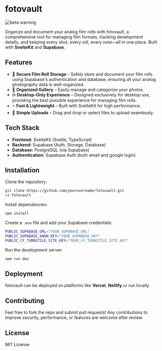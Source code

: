 # fotovault  

![beta warning](https://img.shields.io/badge/status-beta-red)

Organize and document your analog film rolls with fotovault, a comprehensive tool for managing film formats, tracking development details, and keeping every shot, every roll, every note—all in one place. Built with **SvelteKit** and **Supabase**.

## Features

- 🔐 **Secure Film Roll Storage** – Safely store and document your film rolls using Supabase's authentication and database, ensuring all your analog photography data is well-organized.
- 📁 **Organized Gallery** – Easily manage and categorize your photos.
- 🌐 **Desktop-Only Experience** – Designed exclusively for desktop use, providing the best possible experience for managing film rolls.
- ⚡ **Fast & Lightweight** – Built with SvelteKit for high performance.
- 📸 **Simple Uploads** – Drag and drop or select files to upload seamlessly.

## Tech Stack

- **Frontend:** SvelteKit (Svelte, TypeScript)
- **Backend:** Supabase (Auth, Storage, Database)
- **Database:** PostgreSQL (via Supabase)
- **Authentication:** Supabase Auth (both email and google login)

## Installation

Clone the repository:

```sh
git clone https://github.com/yourusername/fotovault.git
cd fotovault
```

Install dependencies:

```sh
npm install
```

Create a `.env` file and add your Supabase credentials:

```sh
PUBLIC_SUPABASE_URL="YOUR_SUPABASE_URL"
PUBLIC_SUPABASE_ANON_KEY="YOUR_SUPABASE_KEY"
PUBLIC_CF_TURNSTILE_SITE_KEY="YOUR_CF_TURNSTILE_SITE_KEY"
```

Run the development server:

```sh
npm run dev
```

## Deployment

fotovault can be deployed on platforms like **Vercel**, **Netlify** or run locally.

## Contributing

Feel free to fork the repo and submit pull requests! Any contributions to improve security, performance, or features are welcome after review.

## License

MIT License
